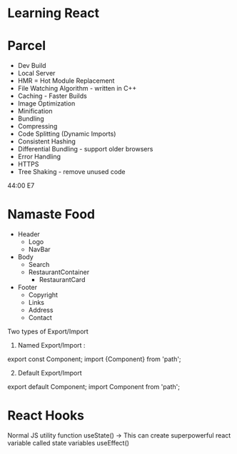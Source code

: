 # Learning React

# Parcel

- Dev Build
- Local Server
- HMR = Hot Module Replacement
- File Watching Algorithm - written in C++
- Caching - Faster Builds
- Image Optimization
- Minification
- Bundling
- Compressing
- Code Splitting (Dynamic Imports)
- Consistent Hashing
- Differential Bundling - support older browsers
- Error Handling
- HTTPS
- Tree Shaking - remove unused code

44:00 E7

# Namaste Food

- Header
  - Logo
  - NavBar
- Body
  - Search
  - RestaurantContainer
    - RestaurantCard
- Footer
  - Copyright
  - Links
  - Address
  - Contact

Two types of Export/Import

1. Named Export/Import :

export const Component;
import {Component} from 'path';

2. Default Export/Import

export default Component;
import Component from 'path';

# React Hooks

Normal JS utility function
useState() -> This can create superpowerful react variable called state variables
useEffect()
